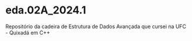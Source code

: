 # eda.02A_2024.1
Repositório da cadeira de Estrutura de Dados Avançada que cursei na UFC - Quixadá em C++
